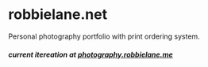 # robbielane.net

Personal photography portfolio with print ordering system.

##### current itereation at [photography.robbielane.me](http://photography.robbielane.me)



